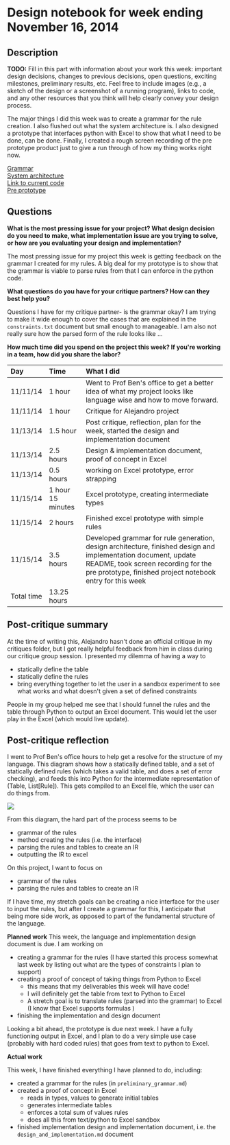 # Design notebook for week ending November 16, 2014

## Description

**TODO:** Fill in this part with information about your work this week:
important design decisions, changes to previous decisions, open questions,
exciting milestones, preliminary results, etc. Feel free to include images
(e.g., a sketch of the design or a screenshot of a running program), links to
code, and any other resources that you think will help clearly convey your
design process.


The major things I did this week was to create a grammar for the rule creation. I also flushed out what the system architecture is. I also designed a prototype that interfaces python with Excel to show that what I need to be done, can be done. Finally, I created a rough screen recording of the pre prototype product just to give a run through of how my thing works right now.

[Grammar](https://github.com/jeansung/project/blob/master/work%20products/prelim_grammar.md)  
[System architecture](https://github.com/jeansung/project/blob/master/work%20products/system_architecture_picture.jpg)   
[Link to current code](https://github.com/jeansung/project/blob/master/Excel%20prototypes/createTable.py)   
[Pre prototype](https://drive.google.com/drive/#folders/0B9z84Or5GzOnQnNKdm1pY01GMUU)     



## Questions

**What is the most pressing issue for your project? What design decision do
you need to make, what implementation issue are you trying to solve, or how
are you evaluating your design and implementation?**

The most pressing issue for my project this week is getting feedback on the grammar I created for my rules. A big deal for my prototype is to show that the grammar is viable to parse rules from that I can enforce in the python code. 

**What questions do you have for your critique partners? How can they best help
you?**

Questions I have for my critique partner- is the grammar okay? I am trying to make it wide enough to cover the cases that are explained in the `constraints.txt` document but small enough to manageable. I am also not really sure how the parsed form of the rule looks like ... 

**How much time did you spend on the project this week? If you're working in a
team, how did you share the labor?**

|Day | Time | What I did  |
|:---|:-----|:---------|
| 11/11/14 | 1 hour | Went to Prof Ben's office to get a better idea of what my project looks like language wise and how to move forward. |
| 11/11/14 | 1 hour | Critique for Alejandro project |
|11/13/14 | 1.5 hour | Post critique, reflection, plan for the week, started the design and implementation document | 
| 11/13/14 | 2.5 hours | Design & implementation document, proof of concept in Excel |
|11/13/14| 0.5 hours  | working on Excel prototype, error strapping | 
|11/15/14 | 1 hour 15 minutes | Excel prototype, creating intermediate types | 
| 11/15/14| 2 hours | Finished excel prototype with simple rules | 
|11/15/14| 3.5 hours | Developed grammar for rule generation, design architecture, finished design and implementation document, update README, took screen recording for the pre prototype, finished project notebook entry for this week |
| Total time | 13.25 hours | 

## Post-critique summary

At the time of writing this, Alejandro hasn't done an official critique in my critiques folder, but I got really helpful feedback from him in class during our critique group session. I presented my dilemma of having a way to 
* statically define the table
* statically define the rules 
* bring everything together to let the user in a sandbox experiment to see what works and what doesn't given a set of defined constraints

People in my group helped me see that I should funnel the rules and the table through Python to output an Excel document. This would let the user play in the Excel (which would live update).   

## Post-critique reflection

I went to Prof Ben's office hours to help get a resolve for the structure of my language. This diagram shows how a statically defined table, and a set of statically defined rules (which takes a valid table, and does a set of error checking), and feeds this into Python for the intermediate representation of (Table, List[Rule]). This gets compiled to an Excel file, which the user can do things from.

![](https://github.com/jeansung/project/raw/master/work%20products/language_things.jpg)

From this diagram, the hard part of the process seems to be
* grammar of the rules 
* method creating the rules (i.e. the interface)
* parsing the rules and tables to create an IR
* outputting the IR to excel 

On this project, I want to focus on 
* grammar of the rules
* parsing the rules and tables to create an IR

If I have time, my stretch goals can be creating a nice interface for the user to input the rules, but after I create a grammar for this, I anticipate that being more side work, as opposed to part of the fundamental structure of the language. 

**Planned work**
This week, the language and implementation design document is due.  I am working on
* creating a grammar for the rules (I have started this process somewhat last week by listing out what are the types of constraints I plan to support)
* creating a proof of concept of taking things from Python to Excel
	* this means that my deliverables this week will have code!
	* I will definitely get the table from text to Python to Excel
	* A stretch goal is to translate rules (parsed into the grammar) to Excel (I know that Excel supports formulas )
* finishing the implementation and design document 

Looking a bit ahead, the prototype is due next week. I have a fully functioning output in Excel, and I plan to do a very simple use case (probably with hard coded rules) that goes from text to python to Excel. 

**Actual work**

This week, I have finished everything I have planned to do, including:
* created a grammar for the rules (in `preliminary_grammar.md`)
* created a proof of concept in Excel
	* reads in types, values to generate initial tables
	* generates intermediate tables
	* enforces a total sum of values rules
	* does all this from text/python to Excel sandbox
* finished implementation design and implementation document, i.e. the `design_and_implementation.md` document